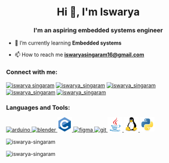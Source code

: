 <h1 align="center">Hi 👋, I'm Iswarya</h1>
<h3 align="center">I'm an aspiring embedded systems engineer</h3>

- 🌱 I’m currently learning **Embedded systems**

- 📫 How to reach me **iswaryasingaram16@gmail.com**

<h3 align="left">Connect with me:</h3>
<p align="left">
<a href="https://linkedin.com/in/iswarya singaram" target="blank"><img align="center" src="https://raw.githubusercontent.com/rahuldkjain/github-profile-readme-generator/master/src/images/icons/Social/linked-in-alt.svg" alt="iswarya singaram" height="30" width="40" /></a>
<a href="https://instagram.com/iswarya_singaram" target="blank"><img align="center" src="https://raw.githubusercontent.com/rahuldkjain/github-profile-readme-generator/master/src/images/icons/Social/instagram.svg" alt="iswarya_singaram" height="30" width="40" /></a>
<a href="https://www.codechef.com/users/iswarya_singaram" target="blank"><img align="center" src="https://cdn.jsdelivr.net/npm/simple-icons@3.1.0/icons/codechef.svg" alt="iswarya_singaram" height="30" width="40" /></a>
<a href="https://codeforces.com/profile/iswarya_singaram" target="blank"><img align="center" src="https://raw.githubusercontent.com/rahuldkjain/github-profile-readme-generator/master/src/images/icons/Social/codeforces.svg" alt="iswarya_singaram" height="30" width="40" /></a>
<a href="https://www.leetcode.com/iswarya_singaram" target="blank"><img align="center" src="https://raw.githubusercontent.com/rahuldkjain/github-profile-readme-generator/master/src/images/icons/Social/leet-code.svg" alt="iswarya_singaram" height="30" width="40" /></a>
</p>

<h3 align="left">Languages and Tools:</h3>
<p align="left"> <a href="https://www.arduino.cc/" target="_blank" rel="noreferrer"> <img src="https://cdn.worldvectorlogo.com/logos/arduino-1.svg" alt="arduino" width="40" height="40"/> </a> <a href="https://www.blender.org/" target="_blank" rel="noreferrer"> <img src="https://download.blender.org/branding/community/blender_community_badge_white.svg" alt="blender" width="40" height="40"/> </a> <a href="https://www.cprogramming.com/" target="_blank" rel="noreferrer"> <img src="https://raw.githubusercontent.com/devicons/devicon/master/icons/c/c-original.svg" alt="c" width="40" height="40"/> </a> <a href="https://www.figma.com/" target="_blank" rel="noreferrer"> <img src="https://www.vectorlogo.zone/logos/figma/figma-icon.svg" alt="figma" width="40" height="40"/> </a> <a href="https://git-scm.com/" target="_blank" rel="noreferrer"> <img src="https://www.vectorlogo.zone/logos/git-scm/git-scm-icon.svg" alt="git" width="40" height="40"/> </a> <a href="https://www.java.com" target="_blank" rel="noreferrer"> <img src="https://raw.githubusercontent.com/devicons/devicon/master/icons/java/java-original.svg" alt="java" width="40" height="40"/> </a> <a href="https://www.linux.org/" target="_blank" rel="noreferrer"> <img src="https://raw.githubusercontent.com/devicons/devicon/master/icons/linux/linux-original.svg" alt="linux" width="40" height="40"/> </a> <a href="https://www.python.org" target="_blank" rel="noreferrer"> <img src="https://raw.githubusercontent.com/devicons/devicon/master/icons/python/python-original.svg" alt="python" width="40" height="40"/> </a> </p>

<p><img align="center" src="https://github-readme-stats.vercel.app/api/top-langs?username=iswarya-singaram&show_icons=true&locale=en&layout=compact" alt="iswarya-singaram" /></p>

<p><img align="center" src="https://github-readme-streak-stats.herokuapp.com/?user=iswarya-singaram&" alt="iswarya-singaram" /></p>
  

<!---
Iswarya-Singaram/Iswarya-Singaram is a ✨ special ✨ repository because its `README.md` (this file) appears on your GitHub profile.
You can click the Preview link to take a look at your changes.
--->
